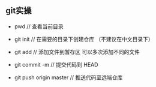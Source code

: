 ## git实操

* pwd      // 查看当前目录

* git init // 在需要的目录下创建仓库 （不建议在中文目录下）

* git add <filename> // 添加文件到暂存区 可以多次添加不同的文件

* git commit -m // 提交代码到 HEAD

* git push origin master // 推送代码至远端仓库